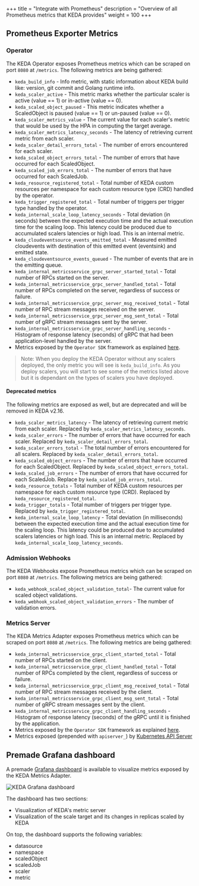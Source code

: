 +++
title = "Integrate with Prometheus"
description = "Overview of all Prometheus metrics that KEDA provides"
weight = 100
+++

## Prometheus Exporter Metrics

### Operator

The KEDA Operator exposes Prometheus metrics which can be scraped on port `8080` at `/metrics`. The following metrics are being gathered:

- `keda_build_info` - Info metric, with static information about KEDA build like: version, git commit and Golang runtime info.
- `keda_scaler_active` - This metric marks whether the particular scaler is active (value == 1) or in-active (value == 0).
- `keda_scaled_object_paused` - This metric indicates whether a ScaledObject is paused (value == 1) or un-paused (value == 0).
- `keda_scaler_metrics_value` - The current value for each scaler's metric that would be used by the HPA in computing the target average.
- `keda_scaler_metrics_latency_seconds` - The latency of retrieving current metric from each scaler.
- `keda_scaler_detail_errors_total` - The number of errors encountered for each scaler.
- `keda_scaled_object_errors_total` - The number of errors that have occurred for each ScaledObject.
- `keda_scaled_job_errors_total` - The number of errors that have occurred for each ScaledJob.
- `keda_resource_registered_total` - Total number of KEDA custom resources per namespace for each custom resource type (CRD) handled by the operator.
- `keda_trigger_registered_total` - Total number of triggers per trigger type handled by the operator.
- `keda_internal_scale_loop_latency_seconds` - Total deviation (in seconds) between the expected execution time and the actual execution time for the scaling loop. This latency could be produced due to accumulated scalers latencies or high load. This is an internal metric.
- `keda_cloudeventsource_events_emitted_total` - Measured emitted cloudevents with destination of this emitted event (eventsink) and emitted state.
- `keda_cloudeventsource_events_queued` - The number of events that are in the emitting queue.
- `keda_internal_metricsservice_grpc_server_started_total` - Total number of RPCs started on the server.
- `keda_internal_metricsservice_grpc_server_handled_total` - Total number of RPCs completed on the server, regardless of success or failure.
- `keda_internal_metricsservice_grpc_server_msg_received_total` - Total number of RPC stream messages received on the server.
- `keda_internal_metricsservice_grpc_server_msg_sent_total` - Total number of gRPC stream messages sent by the server.
- `keda_internal_metricsservice_grpc_server_handling_seconds` - Histogram of response latency (seconds) of gRPC that had been application-level handled by the server.
- Metrics exposed by the `Operator SDK` framework as explained [here](https://sdk.operatorframework.io/docs/building-operators/golang/advanced-topics/#metrics).

> Note: When you deploy the KEDA Operator without any scalers deployed, the only metric you will see is `keda_build_info`. As you deploy scalers, you will start to see some of the metrics listed above but it is dependant on the types of scalers you have deployed.

#### Deprecated metrics

The following metrics are exposed as well, but are deprecated and will be removed in KEDA v2.16.

- `keda_scaler_metrics_latency` - The latency of retrieving current metric from each scaler. Replaced by `keda_scaler_metrics_latency_seconds`.
- `keda_scaler_errors` - The number of errors that have occurred for each scaler. Replaced by `keda_scaler_detail_errors_total`.
- `keda_scaler_errors_total` - The total number of errors encountered for all scalers. Replaced by `keda_scaler_detail_errors_total`.
- `keda_scaled_object_errors` - The number of errors that have occurred for each ScaledObject. Replaced by `keda_scaled_object_errors_total`.
- `keda_scaled_job_errors` - The number of errors that have occurred for each ScaledJob. Replace by `keda_scaled_job_errors_total`.
- `keda_resource_totals` - Total number of KEDA custom resources per namespace for each custom resource type (CRD). Replaced by `keda_resource_registered_total`.
- `keda_trigger_totals` - Total number of triggers per trigger type. Replaced by `keda_trigger_registered_total`.
- `keda_internal_scale_loop_latency` - Total deviation (in milliseconds) between the expected execution time and the actual execution time for the scaling loop. This latency could be produced due to accumulated scalers latencies or high load. This is an internal metric. Replaced by `keda_internal_scale_loop_latency_seconds`.

### Admission Webhooks

The KEDA Webhooks expose Prometheus metrics which can be scraped on port `8080` at `/metrics`. The following metrics are being gathered:

- `keda_webhook_scaled_object_validation_total`- The current value for scaled object validations.
- `keda_webhook_scaled_object_validation_errors` - The number of validation errors.

### Metrics Server

The KEDA Metrics Adapter exposes Prometheus metrics which can be scraped on port `8080` at `/metrics`. The following metrics are being gathered:

- `keda_internal_metricsservice_grpc_client_started_total` - Total number of RPCs started on the client.
- `keda_internal_metricsservice_grpc_client_handled_total` - Total number of RPCs completed by the client, regardless of success or failure.
- `keda_internal_metricsservice_grpc_client_msg_received_total` - Total number of RPC stream messages received by the client.
- `keda_internal_metricsservice_grpc_client_msg_sent_total` - Total number of gRPC stream messages sent by the client.
- `keda_internal_metricsservice_grpc_client_handling_seconds` - Histogram of response latency (seconds) of the gRPC until it is finished by the application.
- Metrics exposed by the `Operator SDK` framework as explained [here](https://sdk.operatorframework.io/docs/building-operators/golang/advanced-topics/#metrics).
- Metrics exposed (prepended with `apiserver_`) by [Kubernetes API Server](https://kubernetes.io/docs/reference/instrumentation/metrics/)

## Premade Grafana dashboard

A premade [Grafana dashboard](https://github.com/kedacore/keda/tree/main/config/grafana/keda-dashboard.json) is available to visualize metrics exposed by the KEDA Metrics Adapter.

![KEDA Grafana dashboard](/img/grafana-dashboard.png)

The dashboard has two sections:

- Visualization of KEDA's metric server
- Visualization of the scale target and its changes in replicas scaled by KEDA

On top, the dashboard supports the following variables:

- datasource
- namespace
- scaledObject
- scaledJob
- scaler
- metric
